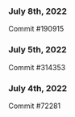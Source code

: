 ### July 8th, 2022

Commit #190915

### July 5th, 2022

Commit #314353


### July 4th, 2022

Commit #72281
